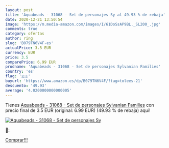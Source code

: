 ```yaml
---
layout: post
title: 'Aquabeads - 31068 - Set de personajes Sy al 49.93 % de rebaja'
date: 2020-12-21 13:50:54
image: 'https://m.media-amazon.com/images/I/61DoSsAP9BL._SL200_.jpg'
comments: true
category: ofertas
author: ring
slug: 'B079TN6V4F-es'
actualPrice: 3.5 EUR
currency: EUR
price: 3.5
comparePrice: 6.99 EUR
prodname: 'Aquabeads - 31068 - Set de personajes Sylvanian Families'
country: 'es'
flag: '🇪🇸'
buyurl: 'https://www.amazon.es/dp/B079TN6V4F/?tag=tolees-21'
descuento: '49.93'
average: '4.0200000000000005'
---
```


Tienes [Aquabeads - 31068 - Set de personajes Sylvanian Families](https://www.amazon.es/dp/B079TN6V4F/?tag=tolees-21) con precio final de  3.5 EUR (original: 6.99 EUR) (49.93 %  de rebaja) aqui!

[![Aquabeads - 31068 - Set de personajes Sy](https://m.media-amazon.com/images/I/61DoSsAP9BL._SL200_.jpg)](https://www.amazon.es/dp/B079TN6V4F/?tag=tolees-21)

🔎:


[Comprar!!!](https://www.amazon.es/dp/B079TN6V4F/?tag=tolees-21)
